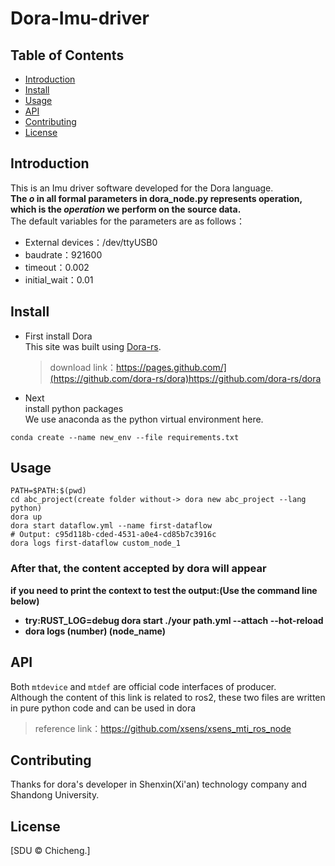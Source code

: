 # Dora-Imu-driver

## Table of Contents

- [Introduction](#introduction)
- [Install](#install)
- [Usage](#usage)
- [API](#api)
- [Contributing](#contributing)
- [License](#license)
  
## Introduction
  This is an Imu driver software developed for the Dora language.  
  **The _o_ in all formal parameters in dora_node.py represents operation, which is the _operation_ we perform on the source data.**  
  The default variables for the parameters are as follows：
  - External devices：/dev/ttyUSB0
  - baudrate：921600
  - timeout：0.002
  - initial_wait：0.01
    
    
## Install
 + First install Dora  
   This site was built using [Dora-rs]([https://pages.github.com/](https://github.com/dora-rs/dora)https://github.com/dora-rs/dora).   
   >download link：https://pages.github.com/](https://github.com/dora-rs/dora)https://github.com/dora-rs/dora
+ Next  
  install python packages  
We use anaconda as the python virtual environment here.

```
conda create --name new_env --file requirements.txt
```

## Usage
```
PATH=$PATH:$(pwd)
cd abc_project(create folder without-> dora new abc_project --lang python)
dora up
dora start dataflow.yml --name first-dataflow
# Output: c95d118b-cded-4531-a0e4-cd85b7c3916c
dora logs first-dataflow custom_node_1
```
### After that, the content accepted by dora will appear   

**if you need to print the context to test the output:(Use the command line below)**  
- **try:RUST_LOG=debug dora start ./your path.yml --attach --hot-reload**  
- **dora logs (number) (node_name)** 

## API
Both `mtdevice` and `mtdef` are official code interfaces of producer.  
Although the content of this link is related to ros2, these two files are written in pure python code and can be used in dora  
  >reference link：https://github.com/xsens/xsens_mti_ros_node  
## Contributing
Thanks for dora's developer in Shenxin(Xi'an) technology company and Shandong University.

## License

[SDU © Chicheng.]
